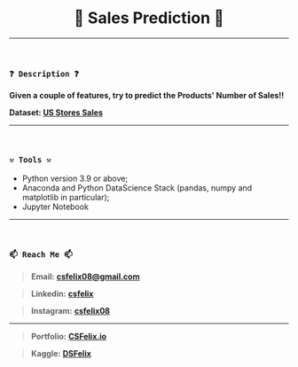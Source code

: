 <h1 align="center">🌟 Sales Prediction 🌟</h1>

----
<br>

### `❓ Description ❓`

**Given a couple of features, try to predict the Products' Number of Sales!!**

**Dataset: [US Stores Sales](https://www.kaggle.com/datasets/dsfelix/us-stores-sales)**

----
<br>

### `⚒️ Tools ⚒️`

* Python version 3.9 or above;
* Anaconda and Python DataScience Stack (pandas, numpy and matplotlib in particular);
* Jupyter Notebook

----
<br>

### `📫 Reach Me 📫`

> **Email:** **[csfelix08@gmail.com](mailto:csfelix08@gmail.com?)**

> **Linkedin:** **[csfelix](https://www.linkedin.com/in/csfelix/)**

> **Instagram:** **[csfelix08](https://www.instagram.com/csfelix08/)**

----

> **Portfolio:** **[CSFelix.io](https://csfelix.github.io/)**

> **Kaggle:** **[DSFelix](https://www.kaggle.com/dsfelix)**
